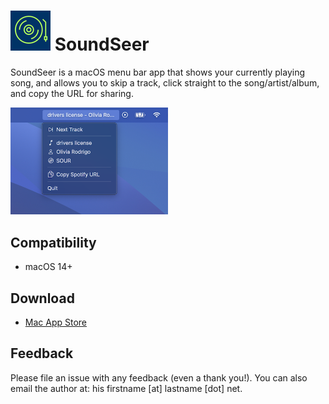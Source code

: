 # ![SoundSeer logo](SoundSeer/Assets.xcassets/AppIcon.appiconset/64.png) SoundSeer
SoundSeer is a macOS menu bar app that shows your currently playing song, and allows you to skip a track, click straight to the song/artist/album, and copy the URL for sharing.

<img src="images/menu-example.png" width="50%">

## Compatibility
- macOS 14+
## Download
- [Mac App Store](https://apps.apple.com/us/app/soundseer/id6497167012?mt=12)
## Feedback
Please file an issue with any feedback (even a thank you!). You can also email the author at: his firstname [at] lastname [dot] net.
